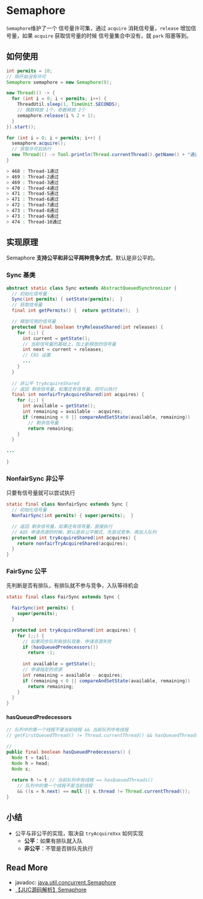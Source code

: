 # 	Semaphore

`Semaphore`维护了一个 信号量许可集，通过 `acquire` 消耗信号量，`release` 增加信号量，如果  `acquire`  获取信号量的时候 信号量集合中没有，就 `park` 阻塞等到。

## 如何使用

```java
int permits = 10;
// 刚开始没有许可
Semaphore semaphore = new Semaphore(0);

new Thread(() -> {
  for (int i = 0; i < permits; i++) {
    ThreadUtil.sleep(1, TimeUnit.SECONDS);
    // 偶数释放 1个，奇数释放 2个
    semaphore.release(i % 2 + 1);
  }
}).start();

for (int i = 0; i < permits; i++) {
  semaphore.acquire();
  // 获取许可后执行
  new Thread(() -> Tool.println(Thread.currentThread().getName() + "通过")).start();
}
```

```bash
> 468 : Thread-1通过
> 469 : Thread-2通过
> 469 : Thread-3通过
> 470 : Thread-4通过
> 471 : Thread-5通过
> 471 : Thread-6通过
> 472 : Thread-7通过
> 473 : Thread-8通过
> 473 : Thread-9通过
> 474 : Thread-10通过
```



## 实现原理

Semaphore **支持公平和非公平两种竞争方式**，默认是非公平的。

### Sync 基类

```java
abstract static class Sync extends AbstractQueuedSynchronizer {
  // 初始化信号量
  Sync(int permits) { setState(permits);  }
  // 获取信号量
  final int getPermits() {  return getState();  }

  // 释放可用的信号量
  protected final boolean tryReleaseShared(int releases) {
    for (;;) {
      int current = getState();
      // 当前信号量的基础上，加上新释放的信号量
      int next = current + releases;
      // CAS 设置
      ...
    }
  }
  
  // 非公平 tryAcquireShared 
  // 返回 剩余信号量，如果还有信号量，则可以执行
  final int nonfairTryAcquireShared(int acquires) {
    for (;;) {
      int available = getState();
      int remaining = available - acquires;
      if (remaining < 0 || compareAndSetState(available, remaining))
        // 剩余信号量
        return remaining;
    }
  }

...
  
}
```

### NonfairSync 非公平

只要有信号量就可以尝试执行

```java
static final class NonfairSync extends Sync {
  // 初始化信号量
  NonfairSync(int permits) { super(permits);  }

  // 返回 剩余信号量，如果还有信号量，直接执行
  // AQS 申请资源的时候，默认是非公平模式，先尝试竞争，再加入队列
  protected int tryAcquireShared(int acquires) {
    return nonfairTryAcquireShared(acquires);
  }
}
```

### FairSync 公平

先判断是否有排队，有排队就不参与竞争，入队等待机会

```java
static final class FairSync extends Sync {

  FairSync(int permits) {
    super(permits);
  }

  protected int tryAcquireShared(int acquires) {
    for (;;) {
      // 如果同步队列有排队现象，申请资源失败
      if (hasQueuedPredecessors())
        return -1;
      
      int available = getState();
      // 申请指定的资源
      int remaining = available - acquires;
      if (remaining < 0 || compareAndSetState(available, remaining))
        return remaining;
    }
  }
}
```

#### hasQueuedPredecessors

```java
// 队列中的第一个线程不是当前线程 && 当前队列中有线程
// getFirstQueuedThread() != Thread.currentThread() && hasQueuedThreads()

// 
public final boolean hasQueuedPredecessors() {
  Node t = tail;
  Node h = head;
  Node s;
  
  return h != t // 当前队列中有线程 == hasQueuedThreads()
    // 队列中的第一个线程不是当前线程
    && ((s = h.next) == null || s.thread != Thread.currentThread());
}
```



## 小结

- 公平与非公平的实现，取决自 `tryAcquireXxx`  如何实现
  - **公平**：如果有排队就入队
  - **非公平**：不管是否排队先执行



## Read More

- javadoc: [java.util.concurrent.Semaphore](https://tool.oschina.net/uploads/apidocs/jdk-zh/java/util/concurrent/Semaphore.html)
- [【JUC源码解析】Semaphore](https://www.cnblogs.com/aniao/p/aniao_semaphore.html)